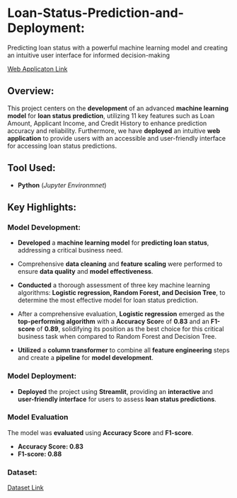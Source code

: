 # Loan-Status-Prediction-and-Deployment:
Predicting loan status with a powerful machine learning model and creating an intuitive user interface for informed decision-making

[Web Applicaton Link](https://loan-status-predictor-web-app-m333fcrmbnkhl8ntdlggdn.streamlit.app/)
## Overview:
This project centers on the **development** of an advanced **machine learning model** for **loan status prediction**, utilizing 11 key features such as Loan Amount, Applicant Income, and Credit History to enhance prediction accuracy and reliability. Furthermore, we have **deployed** an intuitive **web application** to provide users with an accessible and user-friendly interface for accessing loan status predictions.
## Tool Used:
* **Python** (*Jupyter Environmnet*)
## Key Highlights:
### Model Development:
* **Developed** a **machine learning model** for **predicting loan status**, addressing a critical business need.

* Comprehensive **data cleaning** and **feature scaling** were performed to ensure **data quality** and **model effectiveness**.

* **Conducted** a thorough assessment of three key machine learning algorithms: **Logistic regression, Random Forest, and Decision Tree**, to determine the most effective model for loan status prediction.

* After a comprehensive evaluation, **Logistic regression** emerged as the **top-performing algorithm** with a **Accuracy Scor**e of **0.83** and an **F1-score** of **0.89**, solidifying its position as the best choice for this critical business task when compared to Random Forest and Decision Tree.

* **Utilized** a **column transformer** to combine all **feature engineering** steps and create a **pipeline** for **model development**.
### Model Deployment:
* **Deployed** the project using **Streamlit**, providing an **interactive** and **user-friendly interface** for users to assess **loan status predictions**.
 ### Model Evaluation
The model was **evaluated** using **Accuracy Score** and **F1-score**.
* **Accuracy Score: 0.83**
* **F1-score: 0.88**
### Dataset:
[Dataset Link](https://www.kaggle.com/datasets/ninzaami/loan-predication)
